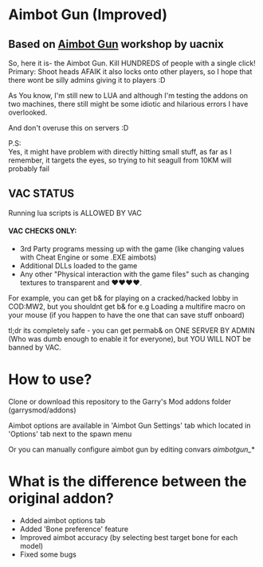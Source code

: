 # Aimbot Gun (Improved)
## Based on [Aimbot Gun](https://steamcommunity.com/sharedfiles/filedetails/?id=129637512) workshop by uacnix

So, here it is- the Aimbot Gun. Kill HUNDREDS of people with a single click!
Primary: Shoot heads
AFAIK it also locks onto other players, so I hope that there wont be silly admins giving it to players :D

As You know, I'm still new to LUA and although I'm testing the addons on two machines, there still might be some idiotic and hilarious errors I have overlooked.

And don't overuse this on servers :D

P.S:\
Yes, it might have problem with directly hitting small stuff, as far as I remember, it targets the eyes, so trying to hit seagull from 10KM will probably fail

## VAC STATUS
Running lua scripts is ALLOWED BY VAC

#### VAC CHECKS ONLY:
* 3rd Party programs messing up with the game (like changing values with Cheat Engine or some .EXE aimbots)
* Additional DLLs loaded to the game
* Any other "Physical interaction with the game files" such as changing textures to transparent and ♥♥♥♥.

For example, you can get b& for playing on a cracked/hacked lobby in COD:MW2, but you shouldnt get b& for e.g Loading a multifire macro on your mouse (if you happen to have the one that can save stuff onboard)

tl;dr its completely safe - you can get permab& on ONE SERVER BY ADMIN (Who was dumb enough to enable it for everyone), but YOU WILL NOT be banned by VAC.

# How to use?

Clone or download this repository to the Garry's Mod addons folder (garrysmod/addons)

Aimbot options are available in 'Aimbot Gun Settings' tab which located in 'Options' tab next to the spawn menu

Or you can manually configure aimbot gun by editing convars *aimbotgun_**

# What is the difference between the original addon?

* Added aimbot options tab
* Added 'Bone preference' feature
* Improved aimbot accuracy (by selecting best target bone for each model)
* Fixed some bugs
